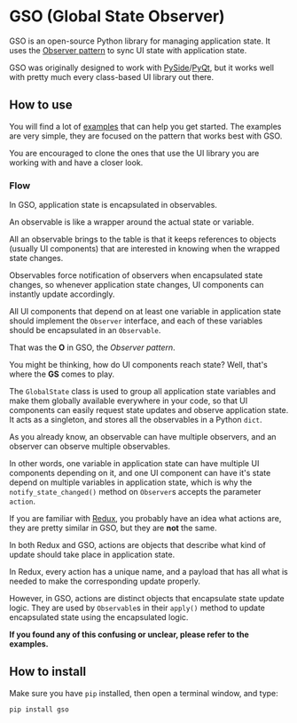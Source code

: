 # GSO (Global State Observer)

GSO is an open-source Python library for managing application state.
It uses the 
[Observer pattern](https://en.wikipedia.org/wiki/Observer_pattern) 
to sync UI state with application state.

GSO was originally designed to work with 
[PySide](https://wiki.qt.io/Qt_for_Python)/[PyQt](https://riverbankcomputing.com/software/pyqt/),
but it works well with pretty much every class-based UI library out there.

## How to use

You will find a lot of 
[examples](https://github.com/youssef-attai/gso/tree/main/examples)
that can help you get started.
The examples are very simple, they are focused on 
the pattern that works best with GSO.

You are encouraged to clone the ones that use the UI library you are working with
and have a closer look.

### Flow

In GSO, application state is encapsulated in observables.

An observable is like a wrapper around the actual state or variable.

All an observable brings to the table is that it keeps references to 
objects (usually UI components) that are interested in knowing when 
the wrapped state changes.

Observables force notification of observers when encapsulated state changes, 
so whenever application state changes, UI components can instantly update
accordingly.

All UI components that depend on at least one variable in
application state should implement the `Observer` interface,
and each of these variables should be encapsulated in
an `Observable`. 

That was the **O** in GSO, the _Observer pattern_.

You might be thinking, how do UI components reach
state? Well, that's where the **GS** comes to play.

The `GlobalState` class is used to group all application state variables
and make them globally available everywhere in your code, 
so that UI components can easily request state updates
and observe application state. It acts as a singleton, and stores
all the observables in a Python `dict`.

As you already know, an observable can have multiple observers,
and an observer can observe multiple observables.

In other words, one variable in application state
can have multiple UI components depending on it,
and one UI component can have it's state depend on multiple
variables in application state, which is why
the `notify_state_changed()` method on `Observer`s
accepts the parameter `action`.

If you are familiar with [Redux](https://redux.js.org/), you probably
 have an idea what actions are, they are pretty similar in GSO,
but they are **not** the same.

In both Redux and GSO, actions are objects that describe what kind of update 
should take place in application state.

In Redux, every action has a unique name, and a payload that
has all what is needed to make the corresponding update properly.

However, in GSO, actions are distinct objects that encapsulate
state update logic. They are used by `Observable`s in their `apply()`
method to update encapsulated state using the encapsulated logic.

**If you found any of this confusing or unclear, please refer to the examples.**

## How to install

Make sure you have `pip` installed, then open a terminal window, and type:
```
pip install gso
```
